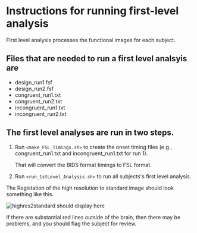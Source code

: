 # Instructions for running first-level analysis

First level analysis processes the functional images for each subject.

## Files that are needed to run a first level analsyis are

* design_run1.fsf        
* design_run2.fsf
* congruent_run1.txt     
* congruent_run2.txt
* incongruent_run1.txt   
* incongruent_run2.txt


## The first level analyses are run in two steps.

1. Run `<make_FSL_Timings.sh>` to create the onset timing files
   (e.g., congruent_run1.txt and incongruent_run1.txt for run 1).

   That will convert the BIDS format timings to FSL format.

2. Run `<run_1stLevel_Analysis.sh>` to run all subjects's first level
   analysis.

The Registation of the high resolution to standard image should look something
like this.

![highres2standard](https://github.com/michigan-nii/psych808/blob/master/docs/highres2standard.png) should display here

If there are substantial red lines outside of the brain, then there may
be problems, and you should flag the subject for review.

